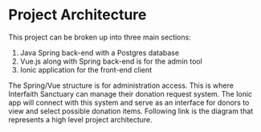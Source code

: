 # Project Architecture

This project can be broken up into three main sections:

1. Java Spring back-end with a Postgres database
2. Vue.js along with Spring back-end is for the admin tool
3. Ionic application for the front-end client

The Spring/Vue structure is for administration access. This is where Interfaith Sanctuary can manage their donation request system. The Ionic app will connect with this system and serve as an interface for donors to view and select possible donation items. Following link is the diagram that represents a high level project architecture.
